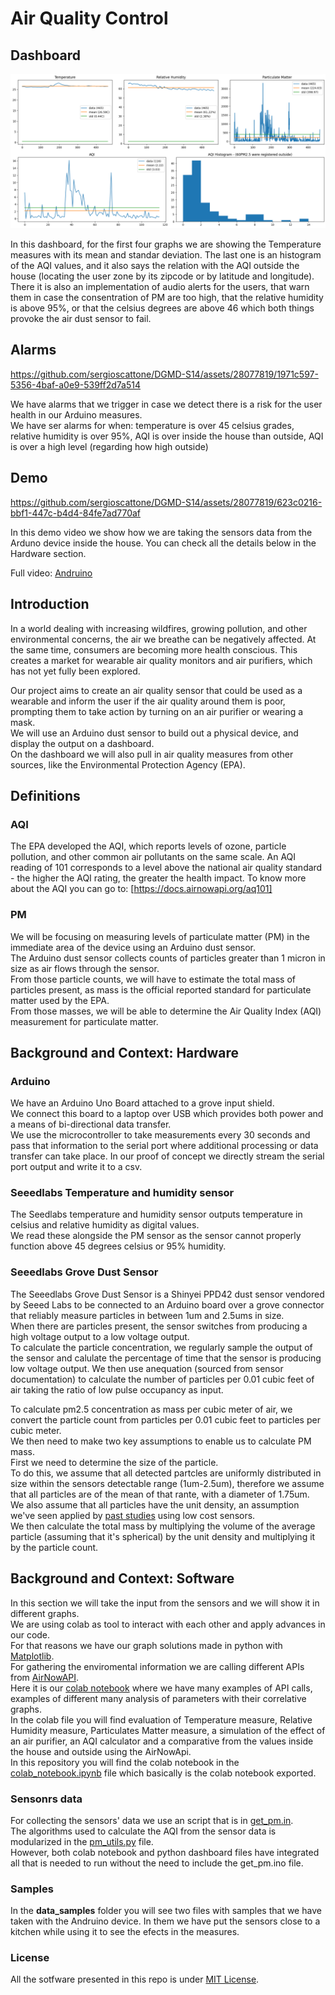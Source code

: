 # Air Quality Control

## Dashboard

![Dashboard](images/dashboard.png)

In this dashboard, for the first four graphs we are showing the Temperature measures with its mean and standar deviation. 
The last one is an histogram of the AQI values, and it also says the relation with the AQI outside the house (locating the user zone by its zipcode or by latitude and longitude).  
There it is also an implementation of audio alerts for the users, that warn them in case the consentration of PM are too high, that the relative humidity is above 95%, or that the celsius degrees are above 46 which both things provoke the air dust sensor to fail.

## Alarms

https://github.com/sergioscattone/DGMD-S14/assets/28077819/1971c597-5356-4baf-a0e9-539ff2d7a514

We have alarms that we trigger in case we detect there is a risk for the user health in our Arduino measures.  
We have ser alarms for when: temperature is over 45 celsius grades, relative humidity is over 95%, AQI is over inside the house than outside, AQI is over a high level (regarding how high outside)

## Demo

https://github.com/sergioscattone/DGMD-S14/assets/28077819/623c0216-bbf1-447c-b4d4-84fe7ad770af

In this demo video we show how we are taking the sensors data from the Arduno device inside the house. You can check all the details below in the Hardware section.

Full video: [Andruino](https://drive.google.com/file/d/1E_q9jlfPgq9t-DJUWl3hPuZjOScIvuit/view)

## Introduction
In a world dealing with increasing wildfires, growing pollution, and other environmental concerns, the air we breathe can be negatively affected. At the same time, consumers are becoming more health conscious. This creates a market for wearable air quality monitors and air purifiers, which has not yet fully been explored.

Our project aims to create an air quality sensor that could be used as a wearable and inform the user if the air quality around them is poor, prompting them to take action by turning on an air purifier or wearing a mask.  
We will use an Arduino dust sensor to build out a physical device, and display the output on a dashboard.  
On the dashboard we will also pull in air quality measures from other sources, like the Environmental Protection Agency (EPA). 

## Definitions

### AQI
The EPA developed the AQI, which reports levels of ozone, particle pollution, and other common air pollutants on the same scale. 
An AQI reading of 101 corresponds to a level above the national air quality standard - the higher the AQI rating, the greater the health impact. To know more about the AQI you can go to: [https://docs.airnowapi.org/aq101] 

### PM
We will be focusing on measuring levels of particulate matter (PM) in the immediate area of the device using an Arduino dust sensor.  
The Arduino dust sensor collects counts of particles greater than 1 micron in size as air flows through the sensor.  
From those particle counts, we will have to estimate the total mass of particles present, as mass is the official reported standard for particulate matter used by the EPA.  
From those masses, we will be able to determine the Air Quality Index (AQI) measurement for particulate matter. 

## Background and Context: Hardware

### Arduino

We have an Arduino Uno Board attached to a grove input shield.  
We connect this board to a laptop over USB which provides both power and a means of bi-directional data transfer.  
We use the microcontroller to take measurements every 30 seconds and pass that information to the serial port where additional processing or data transfer can take place. In our proof of concept we directly stream the serial port output and write it to a csv.

### Seeedlabs Temperature and humidity sensor

The Seedlabs temperature and humidity sensor outputs temperature in celsius and relative humidity
as digital values.  
We read these alongside the PM sensor as the sensor cannot properly function above 45 degrees celsius or 95% humidity. 

### Seeedlabs Grove Dust Sensor

The Seeedlabs Grove Dust Sensor is a Shinyei PPD42 dust sensor vendored by Seeed Labs to be connected to an  Arduino board over a grove connector that reliably measure particles in between 1um and 2.5ums in size.  
When there are particles present, the sensor switches from producing a high voltage output to a low voltage output.  
To calculate the particle concentration, we regularly sample the output of the sensor and  calulate the percentage of time that the sensor is producing low voltage output. We then use anequation (sourced from sensor documentation) to calculate the number of particles per 0.01 cubic feet of air taking the ratio of low pulse occupancy as input.

To calculate pm2.5 concentration as mass per cubic meter of air, we convert the particle count from particles per 0.01 cubic feet to particles per cubic meter.  
We then need to make two key assumptions to enable us to calculate PM mass.  
First we need to determine the size of the particle.  
To do this, we assume that all detected partcles are uniformly distributed in size within the sensors detectable range (1um-2.5um), therefore we assume that all particles are of  the mean of  that rante, with a diameter of 1.75um.  
We also assume that all particles have the unit density, an assumption we've seen applied by [past studies](https://academic.oup.com/annweh/article/50/8/843/154938) using low cost sensors.  
We then calculate the total mass by multiplying the volume of the average particle (assuming that it's spherical) by the unit density and multiplying it by the particle count.


## Background and Context: Software

In this section we will take the input from the sensors and we will show it in different graphs.  
We are using colab as tool to interact with each other and apply advances in our code.  
For that reasons we have our graph solutions made in python with [Matplotlib](https://matplotlib.org/).  
For gathering the enviromental information we are calling different APIs from [AirNowAPI](https://docs.airnowapi.org/).  
Here it is our [colab notebook](https://colab.research.google.com/drive/1L0fGcY5KhRBeFsvSIR6Plb1Gl8LK7w7u) where we have many examples of API calls, examples of different many analysis of parameters with their correlative graphs.  
In the colab file you will find evaluation of Temperature measure, Relative Humidity measure, Particulates Matter measure, a simulation of the effect of an air purifier, an AQI calculator and a comparative from the values inside the house and outside using the AirNowApi.  
In this repository you will find the colab notebook in the [colab_notebook.ipynb](colab_notebook.ipynb) file which basically is the colab notebook exported.

### Sensonrs data

For collecting the sensors' data we use an script that is in [get_pm.in](get_pm.ino).  
The algorithms used to calculate the AQI from the sensor data is modularized in the [pm_utils.py](pm_utils.py) file.  
However, both colab notebook and python dashboard files have integrated all that is needed to run without the need to include the get_pm.ino file.

### Samples

In the <b>data_samples</b> folder you will see two files with samples that we have taken with the Andruino device. In them we have put the sensors close to a kitchen while using it to see the efects in the measures.

### License
All the sotfware presented in this repo is under [MIT License](LICENSE).